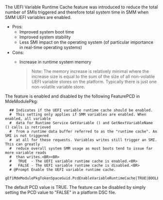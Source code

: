 The UEFI Variable Runtime Cache feature was introduced to reduce the total number of SMIs triggered and therefore total
system time in SMM when SMM UEFI variables are enabled.

* Pros:
  * Improved system boot time
  * Improved system stability
  * Less SMI impact on the operating system (of particular importance in real-time operating systems)
* Cons:
  * Increase in runtime system memory

    > Note: The memory increase is relatively minimal where the increase size is equal to the sum of the size of all
            non-volatile UEFI variable stores on the platform. Typically there is just one non-volatile variable store.

The feature is enabled and disabled by the following FeaturePCD in MdeModulePkg:
```
  ## Indicates if the UEFI variable runtime cache should be enabled.
  #  This setting only applies if SMM variables are enabled. When enabled, all variable
  #  data for Runtime Service GetVariable () and GetNextVariableName () calls is retrieved
  #  from a runtime data buffer referred to as the "runtime cache". An SMI is not triggered
  #  at all for these requests. Variables writes still trigger an SMI. This can greatly
  #  reduce overall system SMM usage as most boots tend to issue far more variable reads
  #  than writes.<BR><BR>
  #   TRUE  - The UEFI variable runtime cache is enabled.<BR>
  #   FALSE - The UEFI variable runtime cache is disabled.<BR>
  # @Prompt Enable the UEFI variable runtime cache.
  gEfiMdeModulePkgTokenSpaceGuid.PcdEnableVariableRuntimeCache|TRUE|BOOLEAN|0x00010039
```
The default PCD value is TRUE. The feature can be disabled by simply setting the PCD value to "FALSE" in a platform DSC file.

